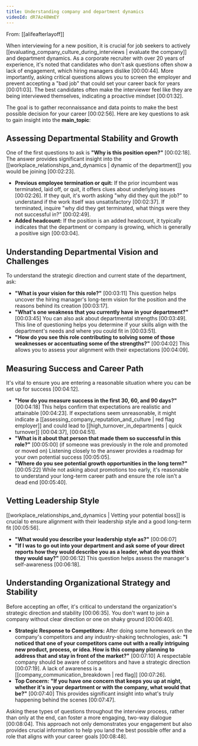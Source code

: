 ```yaml
---
title: Understanding company and department dynamics
videoId: dR7Az48WmEY
---
```


From: [[alifeafterlayoff]] <br/> 

When interviewing for a new position, it is crucial for job seekers to actively [[evaluating_company_culture_during_interviews | evaluate the company]] and department dynamics. As a corporate recruiter with over 20 years of experience, it's noted that candidates who don't ask questions often show a lack of engagement, which hiring managers dislike [00:00:44]. More importantly, asking critical questions allows you to screen the employer and prevent accepting a "bad job" that could set your career back for years [00:01:03]. The best candidates often make the interviewer feel like they are being interviewed themselves, indicating a proactive mindset [00:01:32].

The goal is to gather reconnaissance and data points to make the best possible decision for your career [00:02:56]. Here are key questions to ask to gain insight into the **main_topic**:

## Assessing Departmental Stability and Growth

One of the first questions to ask is **"Why is this position open?"** <a class="yt-timestamp" data-t="00:02:18">[00:02:18]</a>. The answer provides significant insight into the [[workplace_relationships_and_dynamics | dynamic of the department]] you would be joining <a class="yt-timestamp" data-t="00:02:23">[00:02:23]</a>.

*   **Previous employee termination or quit:** If the prior incumbent was terminated, laid off, or quit, it offers clues about underlying issues <a class="yt-timestamp" data-t="00:02:26">[00:02:26]</a>. If they quit, it's worth asking "why did they quit the job?" to understand if the work itself was unsatisfactory <a class="yt-timestamp" data-t="00:02:37">[00:02:37]</a>. If terminated, inquire "why did they get terminated, what things were they not successful in?" <a class="yt-timestamp" data-t="00:02:49">[00:02:49]</a>.
*   **Added headcount:** If the position is an added headcount, it typically indicates that the department or company is growing, which is generally a positive sign <a class="yt-timestamp" data-t="00:03:04">[00:03:04]</a>.

## Understanding Departmental Vision and Challenges

To understand the strategic direction and current state of the department, ask:

*   **"What is your vision for this role?"** <a class="yt-timestamp" data-t="00:03:11">[00:03:11]</a> This question helps uncover the hiring manager's long-term vision for the position and the reasons behind its creation <a class="yt-timestamp" data-t="00:03:17">[00:03:17]</a>.
*   **"What's one weakness that you currently have in your department?"** <a class="yt-timestamp" data-t="00:03:45">[00:03:45]</a> You can also ask about departmental strengths <a class="yt-timestamp" data-t="00:03:49">[00:03:49]</a>. This line of questioning helps you determine if your skills align with the department's needs and where you could fit in <a class="yt-timestamp" data-t="00:03:51">[00:03:51]</a>.
*   **"How do you see this role contributing to solving some of those weaknesses or accentuating some of the strengths?"** <a class="yt-timestamp" data-t="00:04:02">[00:04:02]</a> This allows you to assess your alignment with their expectations <a class="yt-timestamp" data-t="00:04:09">[00:04:09]</a>.

## Measuring Success and Career Path

It's vital to ensure you are entering a reasonable situation where you can be set up for success <a class="yt-timestamp" data-t="00:04:12">[00:04:12]</a>.

*   **"How do you measure success in the first 30, 60, and 90 days?"** <a class="yt-timestamp" data-t="00:04:18">[00:04:18]</a> This helps confirm that expectations are realistic and attainable <a class="yt-timestamp" data-t="00:04:23">[00:04:23]</a>. If expectations seem unreasonable, it might indicate a [[assessing_company_reputation_and_culture | red flag employer]] and could lead to [[high_turnover_in_departments | quick turnover]] <a class="yt-timestamp" data-t="00:04:37">[00:04:37]</a>, <a class="yt-timestamp" data-t="00:04:51">[00:04:51]</a>.
*   **"What is it about that person that made them so successful in this role?"** <a class="yt-timestamp" data-t="00:05:00">[00:05:00]</a> (if someone was previously in the role and promoted or moved on) Listening closely to the answer provides a roadmap for your own potential success <a class="yt-timestamp" data-t="00:05:05">[00:05:05]</a>.
*   **"Where do you see potential growth opportunities in the long term?"** <a class="yt-timestamp" data-t="00:05:22">[00:05:22]</a> While not asking about promotions too early, it's reasonable to understand your long-term career path and ensure the role isn't a dead end <a class="yt-timestamp" data-t="00:05:40">[00:05:40]</a>.

## Vetting Leadership Style

[[workplace_relationships_and_dynamics | Vetting your potential boss]] is crucial to ensure alignment with their leadership style and a good long-term fit <a class="yt-timestamp" data-t="00:05:56">[00:05:56]</a>.

*   **"What would you describe your leadership style as?"** <a class="yt-timestamp" data-t="00:06:07">[00:06:07]</a>
*   **"If I was to go out into your department and ask some of your direct reports how they would describe you as a leader, what do you think they would say?"** <a class="yt-timestamp" data-t="00:06:12">[00:06:12]</a> This question helps assess the manager's self-awareness <a class="yt-timestamp" data-t="00:06:18">[00:06:18]</a>.

## Understanding Organizational Strategy and Stability

Before accepting an offer, it's critical to understand the organization's strategic direction and stability <a class="yt-timestamp" data-t="00:06:35">[00:06:35]</a>. You don't want to join a company without clear direction or one on shaky ground <a class="yt-timestamp" data-t="00:06:40">[00:06:40]</a>.

*   **Strategic Response to Competitors:** After doing some homework on the company's competitors and any industry-shaking technologies, ask: **"I noticed that one of your competitors came out with a really intriguing new product, process, or idea. How is this company planning to address that and stay in front of the market?"** <a class="yt-timestamp" data-t="00:07:10">[00:07:10]</a> A respectable company should be aware of competitors and have a strategic direction <a class="yt-timestamp" data-t="00:07:19">[00:07:19]</a>. A lack of awareness is a [[company_communication_breakdown | red flag]] <a class="yt-timestamp" data-t="00:07:26">[00:07:26]</a>.
*   **Top Concern:** **"If you have one concern that keeps you up at night, whether it's in your department or with the company, what would that be?"** <a class="yt-timestamp" data-t="00:07:40">[00:07:40]</a> This provides significant insight into what's truly happening behind the scenes <a class="yt-timestamp" data-t="00:07:47">[00:07:47]</a>.

Asking these types of questions throughout the interview process, rather than only at the end, can foster a more engaging, two-way dialogue <a class="yt-timestamp" data-t="00:08:04">[00:08:04]</a>. This approach not only demonstrates your engagement but also provides crucial information to help you land the best possible offer and a role that aligns with your career goals <a class="yt-timestamp" data-t="00:08:48">[00:08:48]</a>.